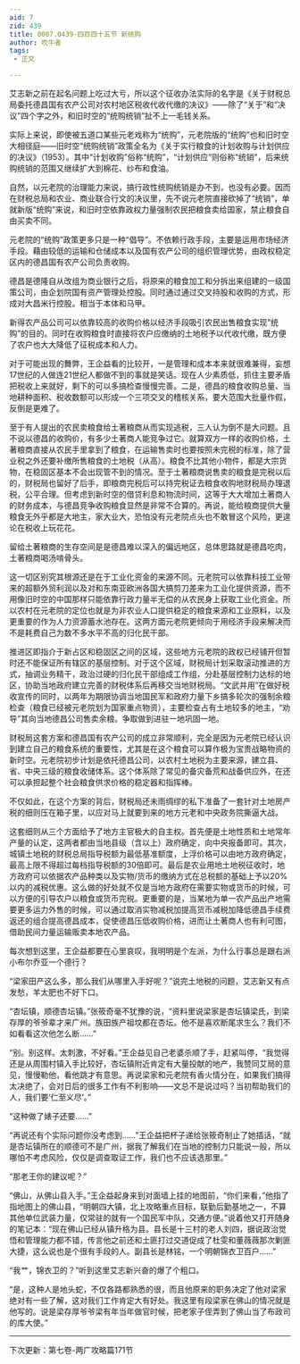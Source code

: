 ```yaml
---
aid: 7
zid: 439
title: 0007.0439-四百四十五节 新统购
author: 吹牛者
tags: 
 - 正文

---
```




艾志新之前在起名问题上吃过大亏，所以这个征收办法实际的名字是《关于财税总局委托德昌国有农产公司对农村地区税收代收代缴的决议》――除了“关于”和“决议”四个字之外，和旧时空的“统购统销”扯不上一毛钱关系。

实际上来说，即使被五道口某些元老戏称为“统购”，元老院版的“统购”也和旧时空大相径庭――旧时空“统购统销”政策全名为《关于实行粮食的计划收购与计划供应的决议》（1953）。其中“计划收购”俗称“统购”，“计划供应”则俗称“统销”，后来统购统销的范围又继续扩大到棉花、纱布和食油。

自然，以元老院的治理能力来说，搞行政性统购统销是办不到，也没有必要。因而在财税总局和农业、商业联合行文的决议里，先不说元老院直接砍掉了“统销”，单就新版“统购”来说，和旧时空依靠政权力量强制农民把粮食卖给国家，禁止粮食自由买卖不同。

元老院的“统购”政策更多只是一种“倡导”。不依赖行政手段，主要是运用市场经济手段。藉由较低的运输和仓储成本以及国有农产公司的组织管理优势，由政权稳定区内的德昌国有农产公司负责收购。

德昌是德隆自从改组为商业银行之后，将原来的粮食加工和分拆出来组建的一级国策公司，由企划院国有资产管理处控股。同时通过通过交叉持股和收购的方式，形成对大昌米行控股。相当于本体和马甲。

新得农产品公司可以依靠较高的收购价格以经济手段吸引农民出售粮食实现“统购”的目的。同时在收购粮食时直接将农户应缴纳的土地税予以代收代缴，既方便了农户也大大降低了征税成本和人力。

对于可能出现的舞弊，王企益看的比较开，一是管理和成本本来就很难兼得，妄想17世纪的人做连21世纪人都做不到的事就是笑话。现在人少素质低，抓住主要矛盾把税收上来就好，剩下的可以多搞检查慢慢完善。二是，德昌的粮食收购总量、当地耕种面积、税收数额可以形成一个三项交叉的稽核关系，要大范围大批量作假，反倒是更难了。

至于有人提出的农民卖粮食给土著粮商从而实现逃税，三人认为倒不是大问题。且不说以德昌的收购价，有多少土著商人能竞争过它。就算双方一样的收购价格，土著粮商直接从农民手里拿到了粮食，在运输售卖时也要按照未完税的标准，除了营业税之外还要补缴所售粮食的土地税（从高）。粮食不比其他小物件，都是大宗货物，在稳固区基本不会出现管不到的情况。至于土著粮商说售卖的粮食是完税以后的，财税局也留好了后手，即粮商完税后可以持完税证去粮食收购地财税局办理退税，公平合理。但考虑到新时空的借贷利息和物流时间，这等于大大增加土著商人的财务成本，与德昌竞争收购粮食显然是非常不合算的。再说，能给粮商提供大量粮食无外乎都是大地主，家大业大，恐怕没有元老院点头也不敢冒这个风险，更遑论在税收上玩花花。

留给土著粮商的生存空间是是德昌难以深入的偏远地区，总体思路就是德昌吃肉，土著粮商喝汤啃骨头。

这一切区别究其根源还是在于工业化资金的来源不同。元老院可以依靠科技工业带来的超额外贸利润以及对和东南亚欧洲各国大搞剪刀差来为工业化提供资源，而不用像旧时空的中国那样只能依靠行政力量半无偿的从农民身上获取工业化资金。所以农村在元老院的定位也就是为非农业人口提供稳定的粮食来源和工业原料，以及更重要的作为人力资源蓄水池存在。这两方面元老院更倾向于用经济手段来解决而不是耗费自己为数不多水平不高的归化民干部。

推进区即指介于新占区和稳固区之间的区域，这些地方元老院的政权已经铺开但暂时还不能保证所有辖区的基层控制。对于这个区域，财税局计划采取滚动推进的方式，抽调业务精干，政治过硬的归化民干部组成工作组，分赴基层控制力达标的地区，协助当地政府建立完善的财税体系后再移交当地财税局。“文武并用”在做好税收宣传的同时，以两年为期限协调当地国民军和政府力量下乡搞多轮次的强制余粮检查（粮食已经被元老院划为国家重点物资），主要检查占有土地较多的地主，“劝导”其向当地德昌公司售卖余粮。争取做到进驻一地巩固一地。

财税局这套方案和德昌国有农产公司的成立非常顺利，完全是因为元老院已经认识到建立自己的粮食系统的重要性，尤其是在这个粮食可以算作极为宝贵战略物资的新时空。元老院初步计划是依托德昌公司，以农村土地税为主要来源，建立县、省、中央三级的粮食收储体系。这个体系除了常见的备灾备荒和战备供应外，在还可以承担起整个社会粮食供求价格的稳定器和指挥棒。

不仅如此，在这个方案的背后，财税局还未雨绸缪的私下准备了一套针对土地房产税的细则压在箱子里，以应对马上就要到来的地方元老和中央政务院撕逼大战。

这套细则从三个方面给予了地方主官极大的自主权。首先便是土地性质和土地常年产量的认定，这两者都由当地县级（含以上）政府确定，向中央报备即可。其次，城镇土地税的财税总局指导税额为最低基准额度，上浮价格可以由地方政府确定，最高上限不得超过每档指导税额的30倍即可。最后是农业用地土地税征收时，地方政府可以依据农产品种类以及实物/货币的缴纳方式在总税额的基础上予以20%以内的减税优惠。这么做的好处就不仅是当地方政府在需要实物或货币的时候，可以方便的引导农户以粮食或货币完税。更重要的是，当某地为单一农产品出产地需要更多运力外售的时候，可以通过取消实物减税加提高货币减税加降低德昌手续费返还的组合提高德昌成本，促使德昌压低收购价格，进而让土著商人也有利可图，借助民间力量运输贩卖本地农产品。

每次想到这里，王企益都要在心里哀叹，我明明是个左派，为什么行事总是跟右派小布尔乔亚一个德行？

“梁家田产这么多，那么我们从哪里入手好呢？”说完土地税的问题，艾志新又有点发愁，羊太肥也不好下口。

“杏坛镇，顺德杏坛镇。”张筱奇毫不犹豫的说，“资料里说梁家是杏坛镇梁氏，到梁存厚的爷爷辈才来广州。族田族产祖坟都在杏坛。他不是喜欢断尾求生么？我们不如看看这次他怎么断……”

“别。别这样。太刺激，不好看。”王企益见自己老婆杀顺了手，赶紧叫停，“我觉得还是从周围村镇入手比较好，杏坛镇附近肯定有大量投献的地产，我赞同艾局的意见，慢慢勒他，看他跳才有意思。再说梁家和元老院有香火情分在，如果我们搞得太决绝了，会对日后的很多工作有不利影响――文总不是说过吗？当初帮助我们的人，我们要‘仁至义尽’。”

“这种做了婊子还要……”

“再说还有个实际问题你没考虑到……”王企益把杯子递给张筱奇制止了她插话，“就是杏坛镇所在的顺德可不是广州，据我了解我们在当地的控制力只能说一般，所以哪怕不考虑风险，仅仅是调查取证工作，我们也不应该选那里。”

“那老王你的建议呢？”

“佛山，从佛山县入手。”王企益起身来到对面墙上挂的地图前，“你们来看，”他指了指地图上的佛山县，“明朝四大镇，北上攻略重点目标，联勤后勤基地之一，不算其他单位武装力量，仅常驻的就有一个国民军中队，交通方便。”说着他又打开随身的笔记本：“现在佛山已经从镇升格为县。县长是十三村的老人刘四，据说政治觉悟和管理能力都不错，传言他之前还和土匪打过交道促成了杜雯和董薇薇那次剿匪大捷，这么说也是个很有手段的人。副县长是林铭，一个明朝锦衣卫百户……”

“我艹，锦衣卫的？”听到这里艾志新兴奋的爆了个粗口。

“是，这种人是地头蛇，不仅各路都熟悉的很，而且他原来的职务决定了他对梁家绝对有一些了解，这对我们工作肯定大有好处。我这里有段梁家在佛山的情况就是他写的。说是梁存厚爷爷梁有年当年做官时候，把老家子侄弄到了佛山当了布政司的库大使。”

----------------------------------------

下次更新：第七卷-两广攻略篇171节



